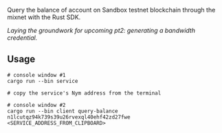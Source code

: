 Query the balance of account on Sandbox testnet blockchain through the mixnet with the Rust SDK.

_Laying the groundwork for upcoming pt2: generating a bandwidth credential._

## Usage
```
# console window #1
cargo run --bin service

# copy the service's Nym address from the terminal

# console window #2
cargo run --bin client query-balance n1lcutqz94k739s39u26rvexql40ehf42zd27fwe <SERVICE_ADDRESS_FROM_CLIPBOARD>
```
